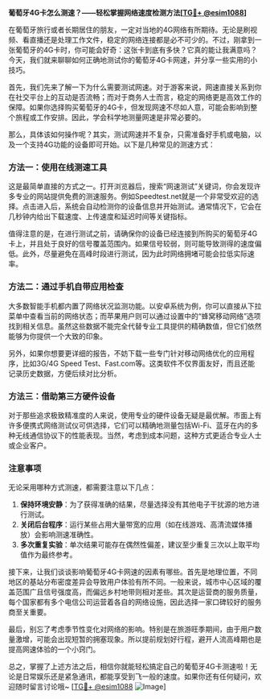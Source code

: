 **葡萄牙4G卡怎么测速？——轻松掌握网络速度检测方法[[TG💪+ @esim1088](https://t.me/s/esim1088)]**

在葡萄牙旅行或者长期居住的朋友，一定对当地的4G网络有所期待。无论是刷视频、看直播还是处理工作文件，稳定的网络连接都是必不可少的。不过，刚拿到一张葡萄牙的4G卡时，你可能会好奇：这张卡到底有多快？它真的能让我满意吗？今天，我们就来聊聊如何正确地测试你的葡萄牙4G卡网速，并分享一些实用的小技巧。

首先，我们先来了解一下为什么需要测试网速。对于游客来说，网速直接关系到你在社交平台上的互动是否流畅；而对于商务人士而言，稳定的网络更是高效工作的保障。如果你选择购买葡萄牙的4G卡，但发现网速不尽如人意，可能会影响到整个旅程或工作安排。因此，学会科学地测量网速是非常必要的。

那么，具体该如何操作呢？其实，测试网速并不复杂，只需准备好手机或电脑，以及一个支持4G功能的设备即可开始。以下是几种常见的测速方式：

### 方法一：使用在线测速工具

这是最简单直接的方式之一。打开浏览器后，搜索“网速测试”关键词，你会发现许多专业的网站提供免费的测速服务。例如Speedtest.net就是一个非常受欢迎的选择。点击进入后，系统会自动检测你的设备信息并开始测试。通常情况下，它会在几秒钟内给出下载速度、上传速度和延迟时间等关键指标。

值得注意的是，在进行测试之前，请确保你的设备已经连接到所购买的葡萄牙4G卡上，并且处于良好的信号覆盖范围内。如果信号较弱，则可能导致测得的速度偏低。此外，尽量避免在高峰时段进行测试，因为此时网络拥堵可能会拉低实际速率。

### 方法二：通过手机自带应用检查

大多数智能手机都内置了网络状况监测功能。以安卓系统为例，你可以直接从下拉菜单中查看当前的网络状态；而苹果用户则可以通过设置中的“蜂窝移动网络”选项找到相关信息。虽然这些数据不能完全代替专业工具提供的精确数值，但它们依然能够为你提供一个大致的印象。

另外，如果你想要更详细的报告，不妨下载一些专门针对移动网络优化的应用程序，比如3G/4G Speed Test、Fast.com等。这类软件不仅界面友好，而且还能记录历史数据，方便后续对比分析。

### 方法三：借助第三方硬件设备

对于那些追求极致精准度的人来说，使用专业的硬件设备无疑是最优解。市面上有许多便携式网络测试仪可供选择，它们可以精确地测量包括Wi-Fi、蓝牙在内的多种无线通信协议下的性能表现。当然，考虑到成本问题，这种方式更适合专业人士或企业客户。

### 注意事项

无论采用哪种方式测速，都需要注意以下几点：

1. **保持环境安静**：为了获得准确的结果，尽量选择没有其他电子干扰源的地方进行测试。
2. **关闭后台程序**：运行某些占用大量带宽的应用（如在线游戏、高清流媒体播放）会影响测速准确性。
3. **多次重复实验**：单次结果可能存在偶然性偏差，建议至少重复三次以上取平均值作为最终参考。

接下来，让我们谈谈影响葡萄牙4G卡网速的因素有哪些。首先是地理位置，不同地区的基站分布密度差异会导致用户体验有所不同。一般来说，城市中心区域的覆盖范围广且信号强度高，而偏远乡村地带则相对差些。其次是运营商的服务质量，每个国家都有多个电信公司运营着各自的网络设施，因此选择一家口碑较好的服务商至关重要。

最后，别忘了考虑季节性变化对网络的影响。特别是在旅游旺季期间，由于用户数量激增，可能会出现短暂的拥塞现象。所以提前规划好行程，避开人流高峰期也是提高网速体验的一个小窍门。

总之，掌握了上述方法之后，相信你就能轻松搞定自己的葡萄牙4G卡测速啦！无论是日常娱乐还是紧急通讯，都能享受到飞一般的速度。如果你还有任何疑问，欢迎随时留言讨论哦~ [[TG💪+ @esim1088](https://t.me/s/esim1088) ![Image](https://i.postimg.cc/4NQfJmqS/Snipaste-2025-05-13-00-14-12.png)]